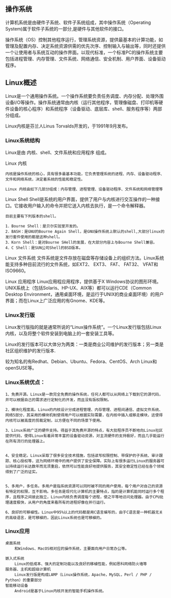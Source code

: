## 操作系统

计算机系统是由硬件子系统、软件子系统组成，其中操作系统（Operating System)属于软件子系统的一部分,是硬件与其他软件的接口。

操作系统（OS）控制其他程序运行，管理系统资源，提供最基本的计算功能，如管理及配置内存、决定系统资源供需的优先次序、控制输入与输出等，同时还提供一个让使用者与系统互动的操作界面。以现代标准，一个标准PC的操作系统主要包括进程管理、内存管理、文件系统、网络通信、安全机制、用户界面、设备驱动程序。

## Linux概述

Linux是一个通用操作系统。一个操作系统要负责任务调度、内存分配、处理外围设备I/O等操作。操作系统通常由内核（运行其他程序，管理像磁盘、打印机等硬件设备的核心程序）和系统程序（设备驱动、底层库、shell、服务程序等）两部分组成。

Linux内核是芬兰人Linus Torvalds开发的，于1991年9月发布。

### Linux系统结构
Linux是由 内核、shell、文件系统和应用程序 组成。

Linux 内核

    内核是操作系统的核心，具有很多最基本功能，它负责管理系统的进程、内存、设备驱动程序、文件和网络系统，决定着系统的性能和稳定性。

    Linux 内核由如下几部分组成：内存管理、进程管理、设备驱动程序、文件系统和网络管理等

Linux Shell
    Shell是系统的用户界面，提供了用户与内核进行交互操作的一种接口。它接收用户输入的命令并把它送入内核去执行，是一个命令解释器。

    目前主要有下列版本的shell。

    1．Bourne Shell：是贝尔实验室开发的。
    2．BASH：是GNU的Bourne Again Shell，是GNU操作系统上默认的shell,大部分linux的发行套件使用的都是这种shell。
    3．Korn Shell：是对Bourne SHell的发展，在大部分内容上与Bourne Shell兼容。
    4．C Shell：是SUN公司Shell的BSD版本。


Linux 文件系统
    文件系统是文件存放在磁盘等存储设备上的组织方法。Linux系统能支持多种目前流行的文件系统，如EXT2、 EXT3、 FAT、 FAT32、 VFAT和ISO9660。

Linux 应用程序
    Linux应用程应用程序，提供基于X Windows协议的图形环境。
    UNIX系统上（包括Solaris、HP-UX、AIX等）都可以运行CDE（Common Desktop Environment，通用桌面环境，是运行于UNIX的商业桌面环境）的用户界面；而在Linux上广泛应用的有Gnome、KDE等。

### Linux发行版

Linux发行版指的就是通常所说的“Linux操作系统”。一个Linux发行版包括Linux内核，以及将整个软件安装到电脑上的一套安装工具等。

Linux的发行版本可以大体分为两类：一类是商业公司维护的发行版本；另一类是社区组织维护的发行版本.

较为知名的有Redhat、Debian、Ubuntu、Fedora、CentOS、Arch Linux和openSUSE等。

### Linux系统优点：
    1、免费开源。Linux是一款完全免费的操作系统，任何人都可以从网络上下载到它的源代码，并可以根据自己的需求进行定制化的开发，而且没有版权限制。

    2、模块化程度高。Linux的内核设计分成进程管理、内存管理、进程间通信、虚拟文件系统、网络5部分，其采用的模块机制使得用户可以根据实际需要，在内核中插入或移走模块，这使得内核可以被高度的剪裁定制，以方便在不同的场景下使用。

    3、Linux系统广泛的硬件支持。得益于其免费开源的特点，有大批程序员不断地向Linux社区提供代码，使得Linux有着异常丰富的设备驱动资源，对主流硬件的支持极好，而且几乎能运行在所有流行的处理器上。


    4、安全稳定。Linux采取了很多安全技术措施，包括读写权限控制、带保护的子系统、审计跟踪、核心授权等，这为网络环境中的用户提供了安全保障。实际上有很多运行Linux的服务器可以持续运行长达数年而无须重启，依然可以性能良好地提供服务，其安全稳定性已经在各个领域得到了广泛的证实。


    5、多用户，多任务。多用户是指系统资源可以同时被不同的用户使用，每个用户对自己的资源有特定的权限，互不影响。多任务是现代化计算机的主要特点，指的是计算机能同时运行多个程序，且程序之间彼此独立，Linux内核负责调度每个进程，使之平等地访问处理器。由于CPU处理速度极快，从用户的角度来看所有的进程好像在并行运行。

    6、良好的可移植性。Linux中95%以上的代码都是用C语言编写的，由于C语言是一种机器无关的高级语言，是可移植的，因此Linux系统也是可移植的。

### Linux应用
    桌面系统
        和Windows、MacOS相对应的操作系统，主要面向用户日常办公等。

    嵌入式系统
        Linux的低成本、强大的定制功能以及良好的移植性能，例如思科网络防火墙等
    服务器、主机和超级计算机
        Linux发行版是构成LAMP（Linux操作系统，Apache，MySQL，Perl / PHP / Python）的重要部分
    智能移动设备
        Android是基于Linux内核开发的智能手机操作系统。
